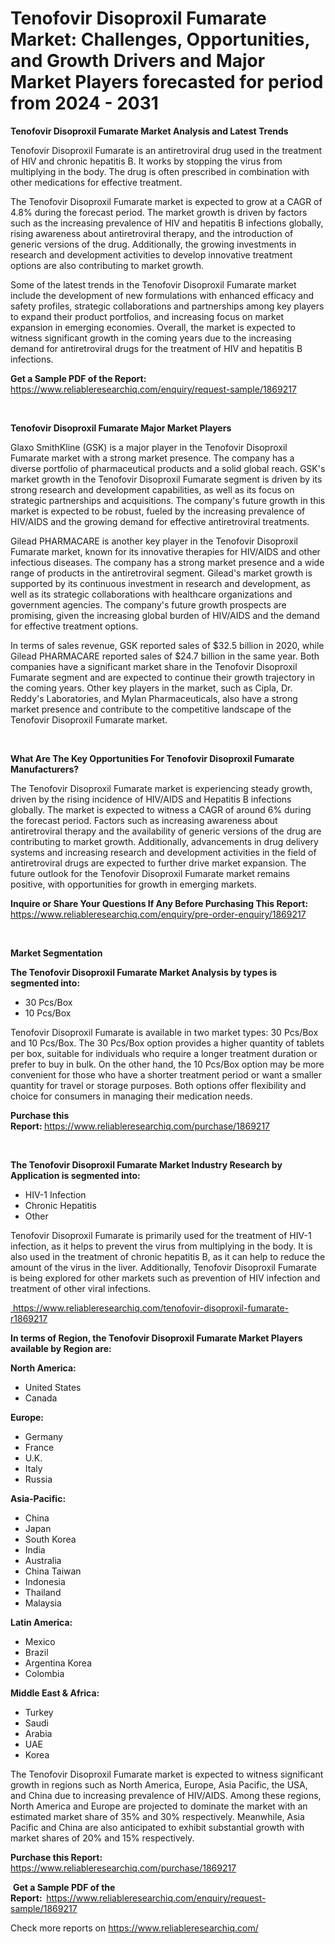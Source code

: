 <p><h1>Tenofovir Disoproxil Fumarate Market: Challenges, Opportunities, and Growth Drivers and Major Market Players forecasted for period from 2024 - 2031</h1></p><p><strong>Tenofovir Disoproxil Fumarate Market Analysis and Latest Trends</strong></p>
<p><p>Tenofovir Disoproxil Fumarate is an antiretroviral drug used in the treatment of HIV and chronic hepatitis B. It works by stopping the virus from multiplying in the body. The drug is often prescribed in combination with other medications for effective treatment.</p><p>The Tenofovir Disoproxil Fumarate market is expected to grow at a CAGR of 4.8% during the forecast period. The market growth is driven by factors such as the increasing prevalence of HIV and hepatitis B infections globally, rising awareness about antiretroviral therapy, and the introduction of generic versions of the drug. Additionally, the growing investments in research and development activities to develop innovative treatment options are also contributing to market growth.</p><p>Some of the latest trends in the Tenofovir Disoproxil Fumarate market include the development of new formulations with enhanced efficacy and safety profiles, strategic collaborations and partnerships among key players to expand their product portfolios, and increasing focus on market expansion in emerging economies. Overall, the market is expected to witness significant growth in the coming years due to the increasing demand for antiretroviral drugs for the treatment of HIV and hepatitis B infections.</p></p>
<p><strong>Get a Sample PDF of the Report:&nbsp;</strong> <a href="https://www.reliableresearchiq.com/enquiry/request-sample/1869217">https://www.reliableresearchiq.com/enquiry/request-sample/1869217</a></p>
<p>&nbsp;</p>
<p><strong>Tenofovir Disoproxil Fumarate Major Market Players</strong></p>
<p><p>Glaxo SmithKline (GSK) is a major player in the Tenofovir Disoproxil Fumarate market with a strong market presence. The company has a diverse portfolio of pharmaceutical products and a solid global reach. GSK's market growth in the Tenofovir Disoproxil Fumarate segment is driven by its strong research and development capabilities, as well as its focus on strategic partnerships and acquisitions. The company's future growth in this market is expected to be robust, fueled by the increasing prevalence of HIV/AIDS and the growing demand for effective antiretroviral treatments.</p><p>Gilead PHARMACARE is another key player in the Tenofovir Disoproxil Fumarate market, known for its innovative therapies for HIV/AIDS and other infectious diseases. The company has a strong market presence and a wide range of products in the antiretroviral segment. Gilead's market growth is supported by its continuous investment in research and development, as well as its strategic collaborations with healthcare organizations and government agencies. The company's future growth prospects are promising, given the increasing global burden of HIV/AIDS and the demand for effective treatment options.</p><p>In terms of sales revenue, GSK reported sales of $32.5 billion in 2020, while Gilead PHARMACARE reported sales of $24.7 billion in the same year. Both companies have a significant market share in the Tenofovir Disoproxil Fumarate segment and are expected to continue their growth trajectory in the coming years. Other key players in the market, such as Cipla, Dr. Reddy's Laboratories, and Mylan Pharmaceuticals, also have a strong market presence and contribute to the competitive landscape of the Tenofovir Disoproxil Fumarate market.</p></p>
<p>&nbsp;</p>
<p><strong>What Are The Key Opportunities For Tenofovir Disoproxil Fumarate Manufacturers?</strong></p>
<p><p>The Tenofovir Disoproxil Fumarate market is experiencing steady growth, driven by the rising incidence of HIV/AIDS and Hepatitis B infections globally. The market is expected to witness a CAGR of around 6% during the forecast period. Factors such as increasing awareness about antiretroviral therapy and the availability of generic versions of the drug are contributing to market growth. Additionally, advancements in drug delivery systems and increasing research and development activities in the field of antiretroviral drugs are expected to further drive market expansion. The future outlook for the Tenofovir Disoproxil Fumarate market remains positive, with opportunities for growth in emerging markets.</p></p>
<p><strong>Inquire or Share Your Questions If Any Before Purchasing This Report:</strong> <a href="https://www.reliableresearchiq.com/enquiry/pre-order-enquiry/1869217">https://www.reliableresearchiq.com/enquiry/pre-order-enquiry/1869217</a></p>
<p>&nbsp;</p>
<p><strong>Market Segmentation</strong></p>
<p><strong>The Tenofovir Disoproxil Fumarate Market Analysis by types is segmented into:</strong></p>
<p><ul><li>30 Pcs/Box</li><li>10 Pcs/Box</li></ul></p>
<p><p>Tenofovir Disoproxil Fumarate is available in two market types: 30 Pcs/Box and 10 Pcs/Box. The 30 Pcs/Box option provides a higher quantity of tablets per box, suitable for individuals who require a longer treatment duration or prefer to buy in bulk. On the other hand, the 10 Pcs/Box option may be more convenient for those who have a shorter treatment period or want a smaller quantity for travel or storage purposes. Both options offer flexibility and choice for consumers in managing their medication needs.</p></p>
<p><strong>Purchase this Report:&nbsp;</strong><a href="https://www.reliableresearchiq.com/purchase/1869217">https://www.reliableresearchiq.com/purchase/1869217</a></p>
<p>&nbsp;</p>
<p><strong>The Tenofovir Disoproxil Fumarate Market Industry Research by Application is segmented into:</strong></p>
<p><ul><li>HIV-1 Infection</li><li>Chronic Hepatitis</li><li>Other</li></ul></p>
<p><p>Tenofovir Disoproxil Fumarate is primarily used for the treatment of HIV-1 infection, as it helps to prevent the virus from multiplying in the body. It is also used in the treatment of chronic hepatitis B, as it can help to reduce the amount of the virus in the liver. Additionally, Tenofovir Disoproxil Fumarate is being explored for other markets such as prevention of HIV infection and treatment of other viral infections.</p></p>
<p><a href="https://www.reliableresearchiq.com/tenofovir-disoproxil-fumarate-r1869217">&nbsp;https://www.reliableresearchiq.com/tenofovir-disoproxil-fumarate-r1869217</a></p>
<p><strong>In terms of Region, the Tenofovir Disoproxil Fumarate Market Players available by Region are:</strong></p>
<p>
    <p> <strong> North America: </strong>
        <ul>
            <li>United States</li>
            <li>Canada</li>
        </ul>
        </p> 
    <p> <strong> Europe: </strong>
        <ul>
            <li>Germany</li>
            <li>France</li>
            <li>U.K.</li>
            <li>Italy</li>
            <li>Russia</li>
        </ul>
        </p> 
    <p> <strong> Asia-Pacific: </strong>
        <ul>
            <li>China</li>
            <li>Japan</li>
            <li>South Korea</li>
            <li>India</li>
            <li>Australia</li>
            <li>China Taiwan</li>
            <li>Indonesia</li>
            <li>Thailand</li>
            <li>Malaysia</li>
        </ul>
        </p> 
    <p> <strong> Latin America: </strong>
        <ul>
            <li>Mexico</li>
            <li>Brazil</li>
            <li>Argentina Korea</li>
            <li>Colombia</li>
        </ul>
        </p> 
    <p> <strong> Middle East & Africa: </strong>
        <ul>
            <li>Turkey</li>
            <li>Saudi</li>
            <li>Arabia</li>
            <li>UAE</li>
            <li>Korea</li>
        </ul>
    </p>
    </p>
<p><p>The Tenofovir Disoproxil Fumarate market is expected to witness significant growth in regions such as North America, Europe, Asia Pacific, the USA, and China due to increasing prevalence of HIV/AIDS. Among these regions, North America and Europe are projected to dominate the market with an estimated market share of 35% and 30% respectively. Meanwhile, Asia Pacific and China are also anticipated to exhibit substantial growth with market shares of 20% and 15% respectively.</p></p>
<p><strong>Purchase this Report: </strong><a href="https://www.reliableresearchiq.com/purchase/1869217">https://www.reliableresearchiq.com/purchase/1869217</a></p>
<p>&nbsp;<strong>Get a Sample PDF of the Report:&nbsp;&nbsp;</strong><a href="https://www.reliableresearchiq.com/enquiry/request-sample/1869217">https://www.reliableresearchiq.com/enquiry/request-sample/1869217</a></p>
<p><strong></strong></p>
<p>Check more reports on <a href="https://www.reliableresearchiq.com/">https://www.reliableresearchiq.com/</a></p>